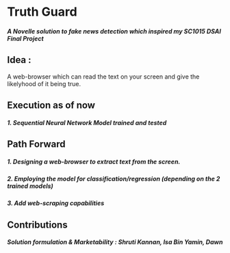 # Truth Guard

##### A Novelle solution to fake news detection which inspired my SC1015 DSAI Final Project

## Idea : 
A web-browser which can read the text on your screen and give the likelyhood of it being true.

## Execution as of now
##### 1. Sequential Neural Network Model trained and tested

## Path Forward
##### 1. Designing a web-browser to extract text from the screen.
##### 2. Employing the model for classification/regression (depending on the 2 trained models)
##### 3. Add web-scraping capabilities

## Contributions
##### Solution formulation & Marketability : Shruti Kannan, Isa Bin Yamin, Dawn
